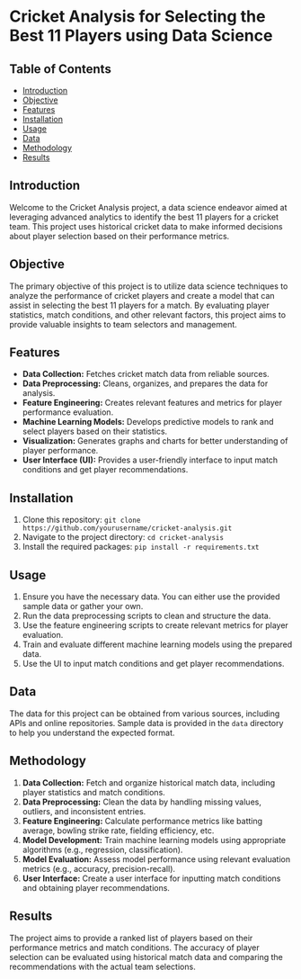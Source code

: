 # Cricket Analysis for Selecting the Best 11 Players using Data Science
## Table of Contents

- [Introduction](#introduction)
- [Objective](#objective)
- [Features](#features)
- [Installation](#installation)
- [Usage](#usage)
- [Data](#data)
- [Methodology](#methodology)
- [Results](#results)

## Introduction

Welcome to the Cricket Analysis project, a data science endeavor aimed at leveraging advanced analytics to identify the best 11 players for a cricket team. This project uses historical cricket data to make informed decisions about player selection based on their performance metrics.

## Objective

The primary objective of this project is to utilize data science techniques to analyze the performance of cricket players and create a model that can assist in selecting the best 11 players for a match. By evaluating player statistics, match conditions, and other relevant factors, this project aims to provide valuable insights to team selectors and management.

## Features

- **Data Collection:** Fetches cricket match data from reliable sources.
- **Data Preprocessing:** Cleans, organizes, and prepares the data for analysis.
- **Feature Engineering:** Creates relevant features and metrics for player performance evaluation.
- **Machine Learning Models:** Develops predictive models to rank and select players based on their statistics.
- **Visualization:** Generates graphs and charts for better understanding of player performance.
- **User Interface (UI):** Provides a user-friendly interface to input match conditions and get player recommendations.

## Installation

1. Clone this repository: `git clone https://github.com/yourusername/cricket-analysis.git`
2. Navigate to the project directory: `cd cricket-analysis`
3. Install the required packages: `pip install -r requirements.txt`

## Usage

1. Ensure you have the necessary data. You can either use the provided sample data or gather your own.
2. Run the data preprocessing scripts to clean and structure the data.
3. Use the feature engineering scripts to create relevant metrics for player evaluation.
4. Train and evaluate different machine learning models using the prepared data.
5. Use the UI to input match conditions and get player recommendations.

## Data

The data for this project can be obtained from various sources, including APIs and online repositories. Sample data is provided in the `data` directory to help you understand the expected format.

## Methodology

1. **Data Collection:** Fetch and organize historical match data, including player statistics and match conditions.
2. **Data Preprocessing:** Clean the data by handling missing values, outliers, and inconsistent entries.
3. **Feature Engineering:** Calculate performance metrics like batting average, bowling strike rate, fielding efficiency, etc.
4. **Model Development:** Train machine learning models using appropriate algorithms (e.g., regression, classification).
5. **Model Evaluation:** Assess model performance using relevant evaluation metrics (e.g., accuracy, precision-recall).
6. **User Interface:** Create a user interface for inputting match conditions and obtaining player recommendations.

## Results

The project aims to provide a ranked list of players based on their performance metrics and match conditions. The accuracy of player selection can be evaluated using historical match data and comparing the recommendations with the actual team selections.
